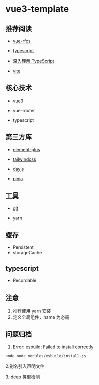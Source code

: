 <!--
 * @Author: kingford
 * @Date: 2021-07-16 08:50:08
 * @LastEditTime: 2021-07-30 10:25:44
-->

# vue3-template

## 推荐阅读

- [vue-rfcs](https://github.com/vuejs/rfcs)

- [typescript](https://www.typescriptlang.org/docs/handbook/2/basic-types.html)

- [深入理解 TypeScript](https://jkchao.github.io/typescript-book-chinese/project/compilationContext.html#typescript-%E7%BC%96%E8%AF%91)

- [vite](https://cn.vitejs.dev/config/#define)

## 核心技术

- vue3

- vue-router

- typescript

## 第三方库

- [element-plus](https://element-plus.gitee.io/#/zh-CN/component/button)

- [tailwindcss](https://tailwindcss.com/docs/theme)

- [dayjs](https://dayjs.gitee.io/docs/zh-CN/display/format)

- [pinia](https://pinia.esm.dev/core-concepts/#using-the-store)

## 工具

- [git](https://git-scm.com/book/zh/v2/Git-%E5%9F%BA%E7%A1%80-%E6%89%93%E6%A0%87%E7%AD%BE)

- [yarn](https://yarnpkg.com/getting-started/usage)

## 缓存

- Persistent
- storageCache

## typescript

- Recordable

## 注意

1. 推荐使用 yarn 安装
2. 定义全局组件，name 为必需

## 问题归档

1. Error: esbuild: Failed to install correctly

```bash
node node_modules/esbuild/install.js
```

2.别名引入声明文件

3.:deep 类型检测
